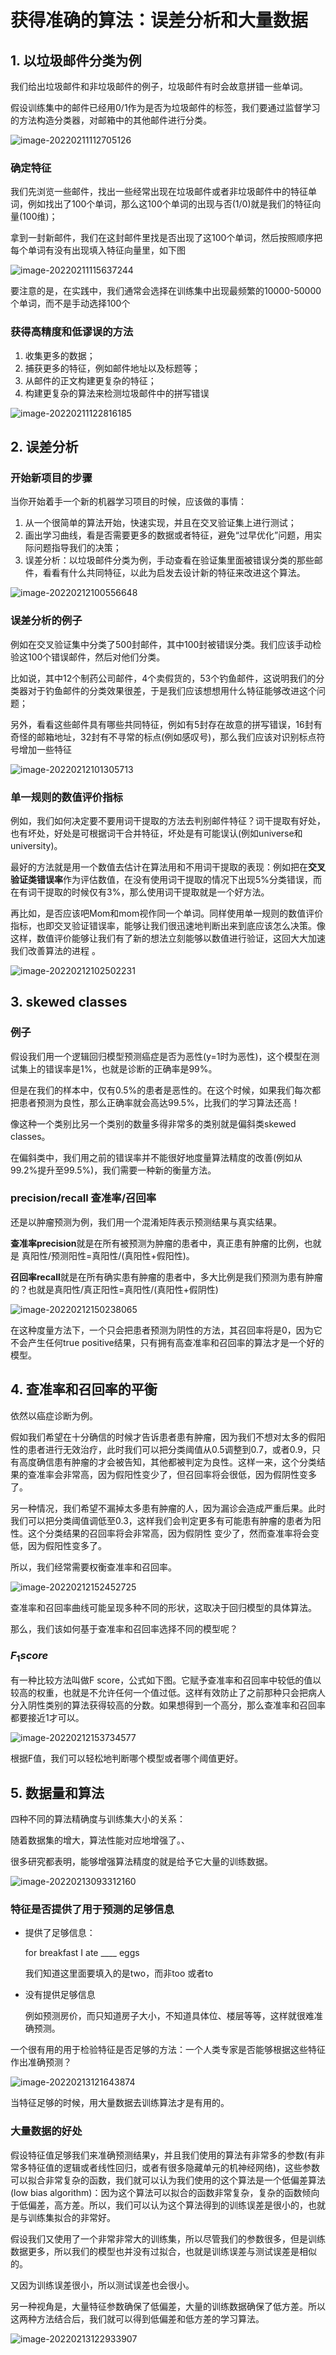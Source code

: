 # 获得准确的算法：误差分析和大量数据

## 1. 以垃圾邮件分类为例

我们给出垃圾邮件和非垃圾邮件的例子，垃圾邮件有时会故意拼错一些单词。

假设训练集中的邮件已经用0/1作为是否为垃圾邮件的标签，我们要通过监督学习的方法构造分类器，对邮箱中的其他邮件进行分类。

![image-20220211112705126](https://gitee.com/joy_thestraydog/typora/raw/master/img/image-20220211112705126.png)

### 确定特征

我们先浏览一些邮件，找出一些经常出现在垃圾邮件或者非垃圾邮件中的特征单词，例如找出了100个单词，那么这100个单词的出现与否(1/0)就是我们的特征向量(100维)；

拿到一封新邮件，我们在这封邮件里找是否出现了这100个单词，然后按照顺序把每个单词有没有出现填入特征向量里，如下图

![image-20220211115637244](https://gitee.com/joy_thestraydog/typora/raw/master/img/image-20220211115637244.png)

要注意的是，在实践中，我们通常会选择在训练集中出现最频繁的10000-50000个单词，而不是手动选择100个

### 获得高精度和低谬误的方法

1. 收集更多的数据；
2. 捕获更多的特征，例如邮件地址以及标题等；
3. 从邮件的正文构建更复杂的特征；
4. 构建更复杂的算法来检测垃圾邮件中的拼写错误 

![image-20220211122816185](https://gitee.com/joy_thestraydog/typora/raw/master/img/image-20220211122816185.png)

## 2. 误差分析

### 开始新项目的步骤

当你开始着手一个新的机器学习项目的时候，应该做的事情：

1. 从一个很简单的算法开始，快速实现，并且在交叉验证集上进行测试；
2. 画出学习曲线，看是否需要更多的数据或者特征，避免“过早优化”问题，用实际问题指导我们的决策；
3. 误差分析：以垃圾邮件分类为例，手动查看在验证集里面被错误分类的那些邮件，看看有什么共同特征，以此为启发去设计新的特征来改进这个算法。

![image-20220212100556648](https://gitee.com/joy_thestraydog/typora1.0/raw/master/image-20220212100556648.png)

### 误差分析的例子

例如在交叉验证集中分类了500封邮件，其中100封被错误分类。我们应该手动检验这100个错误邮件，然后对他们分类。

比如说，其中12个制药公司邮件，4个卖假货的，53个钓鱼邮件，这说明我们的分类器对于钓鱼邮件的分类效果很差，于是我们应该想想用什么特征能够改进这个问题；

另外，看看这些邮件具有哪些共同特征，例如有5封存在故意的拼写错误，16封有奇怪的邮箱地址，32封有不寻常的标点(例如感叹号)，那么我们应该对识别标点符号增加一些特征

![image-20220212101305713](https://gitee.com/joy_thestraydog/typora1.0/raw/master/image-20220212101305713.png)

### 单一规则的数值评价指标

例如，我们如何决定要不要用词干提取的方法去判别邮件特征？词干提取有好处，也有坏处，好处是可根据词干合并特征，坏处是有可能误认(例如universe和university)。

最好的方法就是用一个数值去估计在算法用和不用词干提取的表现：例如把在**交叉验证类错误率**作为评估数值，在没有使用词干提取的情况下出现5%分类错误，而在有词干提取的时候仅有3%，那么使用词干提取就是一个好方法。

再比如，是否应该吧Mom和mom视作同一个单词。同样使用单一规则的数值评价指标，也即交叉验证错误率，能够让我们很迅速地判断出来到底应该怎么决策。像这样，数值评价能够让我们有了新的想法立刻能够以数值进行验证，这回大大加速我们改善算法的进程  。

![image-20220212102502231](https://gitee.com/joy_thestraydog/typora1.0/raw/master/image-20220212102502231.png)

## 3. skewed classes

### 例子

假设我们用一个逻辑回归模型预测癌症是否为恶性(y=1时为恶性)，这个模型在测试集上的错误率是1%，也就是诊断的正确率是99%。

但是在我们的样本中，仅有0.5%的患者是恶性的。在这个时候，如果我们每次都把患者预测为良性，那么正确率就会高达99.5%，比我们的学习算法还高！

像这种一个类别比另一个类别的数量多得非常多的类别就是偏斜类skewed classes。

在偏斜类中，我们用之前的错误率并不能很好地度量算法精度的改善(例如从99.2%提升至99.5%)，我们需要一种新的衡量方法。

### precision/recall 查准率/召回率

还是以肿瘤预测为例，我们用一个混淆矩阵表示预测结果与真实结果。

**查准率precision**就是在所有被预测为肿瘤的患者中，真正患有肿瘤的比例，也就是 真阳性/预测阳性=真阳性/(真阳性+假阳性)。

**召回率recall**就是在所有确实患有肿瘤的患者中，多大比例是我们预测为患有肿瘤的？也就是真阳性/真正阳性=真阳性/(真阳性+假阴性)

![image-20220212150238065](https://gitee.com/joy_thestraydog/typora1.0/raw/master/image-20220212150238065.png)

在这种度量方法下，一个只会把患者预测为阴性的方法，其召回率将是0，因为它不会产生任何true positive结果，只有拥有高查准率和召回率的算法才是一个好的模型。

## 4. 查准率和召回率的平衡

依然以癌症诊断为例。

假如我们希望在十分确信的时候才告诉患者患有肿瘤，因为我们不想对太多的假阳性的患者进行无效治疗，此时我们可以把分类阈值从0.5调整到0.7，或者0.9，只有高度确信患有肿瘤的才会被告知，其他都被判定为良性。这样一来，这个分类结果的查准率会非常高，因为假阳性变少了，但召回率将会很低，因为假阴性变多了。

另一种情况，我们希望不漏掉太多患有肿瘤的人，因为漏诊会造成严重后果。此时我们可以把分类阈值调低至0.3，这样我们会判定更多有可能患有肿瘤的患者为阳性。这个分类结果的召回率将会非常高，因为假阴性 变少了，然而查准率将会变低，因为假阳性变多了。

所以，我们经常需要权衡查准率和召回率。

![image-20220212152452725](https://gitee.com/joy_thestraydog/typora1.0/raw/master/image-20220212152452725.png)

查准率和召回率曲线可能呈现多种不同的形状，这取决于回归模型的具体算法。

那么，我们该如何基于查准率和召回率选择不同的模型呢？

### $F_1 score$

有一种比较方法叫做F score，公式如下图。它赋予查准率和召回率中较低的值以较高的权重，也就是不允许任何一个值过低。这样有效防止了之前那种只会把病人分入阴性类别的算法获得较高的分数。如果想得到一个高分，那么查准率和召回率都要接近1才可以。

![image-20220212153734577](https://gitee.com/joy_thestraydog/typora1.0/raw/master/image-20220212153734577.png)

根据F值，我们可以轻松地判断哪个模型或者哪个阈值更好。

## 5. 数据量和算法

四种不同的算法精确度与训练集大小的关系：

随着数据集的增大，算法性能对应地增强了。、

很多研究都表明，能够增强算法精度的就是给予它大量的训练数据。

![image-20220213093312160](https://gitee.com/joy_thestraydog/typora1.0/raw/master/image-20220213093312160.png)

### 特征是否提供了用于预测的足够信息

- 提供了足够信息：

  for breakfast I ate ____ eggs

  我们知道这里面要填入的是two，而非too 或者to

- 没有提供足够信息

  例如预测房价，而只知道房子大小，不知道具体位、楼层等等，这样就很难准确预测。

一个很有用的用于检验特征是否足够的方法：一个人类专家是否能够根据这些特征作出准确预测？

![image-20220213121643874](https://gitee.com/joy_thestraydog/typora1.0/raw/master/image-20220213121643874.png)

当特征足够的时候，用大量数据去训练算法才是有用的。

### 大量数据的好处

假设特征值足够我们来准确预测结果y，并且我们使用的算法有非常多的参数(有非常多特征值的逻辑或者线性回归，或者有很多隐藏单元的机神经网络)，这些参数可以拟合非常复杂的函数，我们就可以认为我们使用的这个算法是一个低偏差算法(low bias algorithm)：因为这个算法可以拟合的函数非常复杂，复杂的函数倾向于低偏差，高方差。所以，我们可以认为这个算法得到的训练误差是很小的，也就是与训练集拟合的非常好。

假设我们又使用了一个非常非常大的训练集，所以尽管我们的参数很多，但是训练数据更多，所以我们的模型也并没有过拟合，也就是训练误差与测试误差是相似的。

又因为训练误差很小，所以测试误差也会很小。

另一种视角是，大量特征参数确保了低偏差，大量的训练数据确保了低方差。所以这两种方法结合后，我们就可以得到低偏差和低方差的学习算法。

![image-20220213122933907](https://gitee.com/joy_thestraydog/typora1.0/raw/master/image-20220213122933907.png)